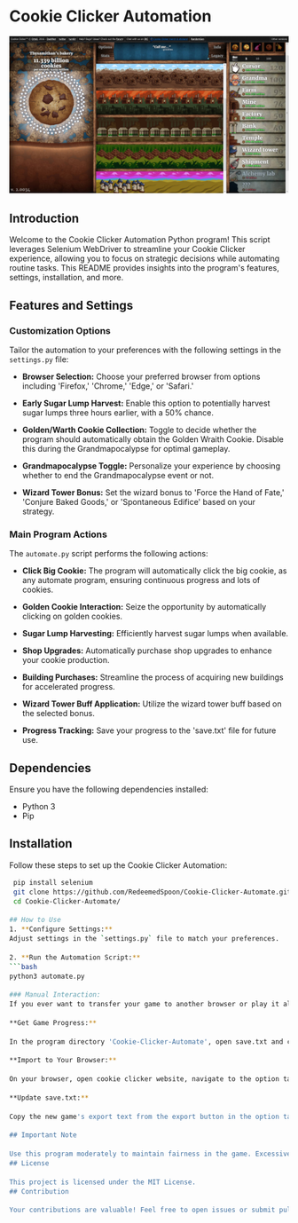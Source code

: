 # Cookie Clicker Automation

![Screenshot](Cookie-Clicker.jpg)

## Introduction
Welcome to the Cookie Clicker Automation Python program! This script leverages Selenium WebDriver to streamline your Cookie Clicker experience, allowing you to focus on strategic decisions while automating routine tasks. This README provides insights into the program's features, settings, installation, and more.

## Features and Settings

### Customization Options
Tailor the automation to your preferences with the following settings in the `settings.py` file:

- **Browser Selection:** Choose your preferred browser from options including 'Firefox,' 'Chrome,' 'Edge,' or 'Safari.'

- **Early Sugar Lump Harvest:** Enable this option to potentially harvest sugar lumps three hours earlier, with a 50% chance.

- **Golden/Warth Cookie Collection:** Toggle to decide whether the program should automatically obtain the Golden Wraith Cookie. Disable this during the Grandmapocalypse for optimal gameplay.

- **Grandmapocalypse Toggle:** Personalize your experience by choosing whether to end the Grandmapocalypse event or not.

- **Wizard Tower Bonus:** Set the wizard bonus to 'Force the Hand of Fate,' 'Conjure Baked Goods,' or 'Spontaneous Edifice' based on your strategy.

### Main Program Actions
The `automate.py` script performs the following actions:

- **Click Big Cookie:** The program will automatically click the big cookie, as any automate program, ensuring continuous progress and lots of cookies.

- **Golden Cookie Interaction:** Seize the opportunity by automatically clicking on golden cookies.

- **Sugar Lump Harvesting:** Efficiently harvest sugar lumps when available.

- **Shop Upgrades:** Automatically purchase shop upgrades to enhance your cookie production.

- **Building Purchases:** Streamline the process of acquiring new buildings for accelerated progress.

- **Wizard Tower Buff Application:** Utilize the wizard tower buff based on the selected bonus.

- **Progress Tracking:** Save your progress to the 'save.txt' file for future use.

## Dependencies
Ensure you have the following dependencies installed:

- Python 3
- Pip

## Installation
Follow these steps to set up the Cookie Clicker Automation:


   ```bash
    pip install selenium
    git clone https://github.com/RedeemedSpoon/Cookie-Clicker-Automate.git
    cd Cookie-Clicker-Automate/

## How to Use
1. **Configure Settings:**
   Adjust settings in the `settings.py` file to match your preferences.

2. **Run the Automation Script:**
   ```bash
   python3 automate.py

  ### Manual Interaction:
  If you ever want to transfer your game to another browser or play it alone without automation, follow these additional steps:
  
  **Get Game Progress:**
  
  In the program directory 'Cookie-Clicker-Automate', open save.txt and copy the whole text in it.
  
  **Import to Your Browser:**
  
  On your browser, open cookie clicker website, navigate to the option tab, locate the import button, and paste the previous text. This will load your game into the browser.
  
  **Update save.txt:**
  
  Copy the new game's export text from the export button in the option tab and overwrite the content in the save.txt file. This ensures that the automation script has the latest game state.

## Important Note

Use this program moderately to maintain fairness in the game. Excessive automation may impact the intended game experience. Strive for a balanced approach to enjoy Cookie Clicker to its fullest.
## License

This project is licensed under the MIT License.
## Contribution

Your contributions are valuable! Feel free to open issues or submit pull requests to enhance the functionality of this automation script. Together, we can improve the Cookie Clicker Automation experience for everyone.
